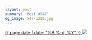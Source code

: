 ```yaml
---
layout: post
summary: 'Post #547'
og_image: 547-1280.jpg
---
```


<p>
 <time>
  <a href="/547">
   {{ page.date | date: "%B %-d, %Y" }}
  </a>
 </time>
 <a href="/547">
  <img data-taken="9/9/2016" sizes="(min-width: 700px) 50vw, calc(100vw - 2rem)" src="{{ site.assets_url }}/547-640.jpg" srcset="{{ site.assets_url }}/547-320.jpg 320w, {{ site.assets_url }}/547-640.jpg 640w, {{ site.assets_url }}/547-960.jpg 960w, {{ site.assets_url }}/547-1280.jpg 1280w"/>
 </a>
</p>
